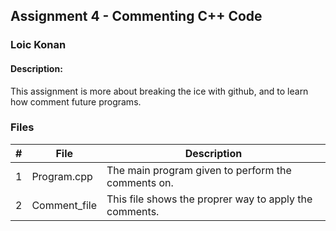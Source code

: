 ## Assignment 4 - Commenting C++ Code
### Loic Konan
#### Description:
This assignment is more about breaking the ice with github, and to learn how comment future programs.

### Files

|   #   | File            | Description                                           |
| :---: | --------------- | ------------------------------------------------------|
|   1   | Program.cpp     | The main program given to perform the comments on.    |
|   2   | Comment_file    | This file shows the proprer way to apply the comments.|
